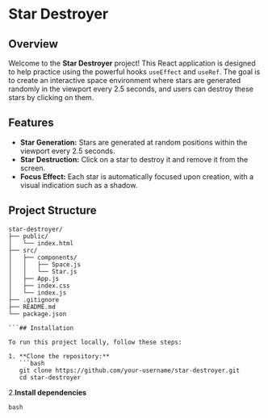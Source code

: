 # Star Destroyer

## Overview

Welcome to the **Star Destroyer** project! This React application is designed to help practice using the powerful hooks `useEffect` and `useRef`. The goal is to create an interactive space environment where stars are generated randomly in the viewport every 2.5 seconds, and users can destroy these stars by clicking on them.

## Features

- **Star Generation:** Stars are generated at random positions within the viewport every 2.5 seconds.
- **Star Destruction:** Click on a star to destroy it and remove it from the screen.
- **Focus Effect:** Each star is automatically focused upon creation, with a visual indication such as a shadow.

## Project Structure

````plaintext
star-destroyer/
├── public/
│   └── index.html
├── src/
│   ├── components/
│   │   ├── Space.js
│   │   └── Star.js
│   ├── App.js
│   ├── index.css
│   └── index.js
├── .gitignore
├── README.md
└── package.json

```## Installation

To run this project locally, follow these steps:

1. **Clone the repository:**
   ```bash
   git clone https://github.com/your-username/star-destroyer.git
   cd star-destroyer
````

2.**Install dependencies**

`bash`
